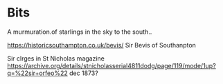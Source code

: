 # Bits

 A murmuration.of starlings in the sky to the south..

 
https://historicsouthampton.co.uk/bevis/
Sir Bevis of Southanpton


Sir clrges in St Nicholas magazine https://archive.org/details/stnicholasserial4811dodg/page/119/mode/1up?q=%22sir+orfeo%22 dec 1873?
